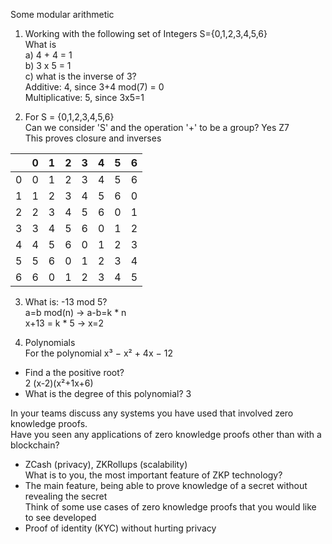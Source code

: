 Some modular arithmetic  
1. Working with the following set of Integers S={0,1,2,3,4,5,6}  
What is  
a) 4 + 4 = 1  
b) 3 x 5 = 1  
c) what is the inverse of 3?   
	Additive: 4, since 3+4 mod(7) = 0  
	Multiplicative: 5, since 3x5=1  

2. For S = {0,1,2,3,4,5,6}  
Can we consider 'S' and the operation '+' to be a group? Yes Z7  
This proves closure and inverses  

|   | 0| 1 | 2 | 3 | 4 | 5 | 6 |
| - | -- | -- |  -- | -- | -- | -- | -- |  
| 0 | 0| 1 | 2 | 3 | 4 | 5 | 6 |
| 1 | 1| 2 | 3 | 4 | 5 | 6 | 0 |
| 2 | 2| 3 | 4 | 5 | 6 | 0 | 1 |
| 3 | 3| 4 | 5 | 6 | 0 | 1 | 2 |
| 4 | 4| 5 | 6 | 0 | 1 | 2 | 3 |
| 5 | 5| 6 | 0 | 1 | 2 | 3 | 4 |
| 6 | 6| 0 | 1 | 2 | 3 | 4 | 5 |

3. What is: -13 mod 5?  
a=b mod(n) -> a-b=k * n  
x+13 = k * 5 -> x=2  

5. Polynomials  
For the polynomial x³ − x² + 4x − 12  
- Find a the positive root?   
	2 (x-2)(x²+1x+6)  
- What is the degree of this polynomial? 3  

In your teams discuss any systems you have used that involved zero knowledge proofs.   
Have you seen any applications of zero knowledge proofs other than with a blockchain?   
- ZCash (privacy), ZKRollups (scalability)  
What is to you, the most important feature of ZKP technology?   
- The main feature, being able to prove knowledge of a secret without revealing the secret   
Think of some use cases of zero knowledge proofs that you would like to see developed  
- Proof of identity (KYC) without hurting privacy  